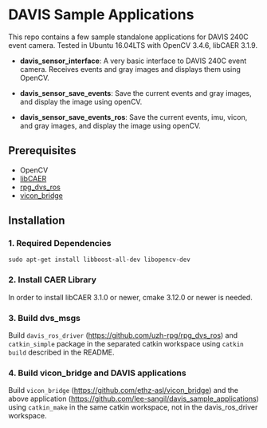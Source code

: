 # DAVIS Sample Applications

This repo contains a few sample standalone applications for DAVIS 240C event camera.
Tested in Ubuntu 16.04LTS with OpenCV 3.4.6, libCAER 3.1.9.

* **davis_sensor_interface**: A very basic interface to DAVIS 240C event camera. Receives events and gray images and displays them using OpenCV.

* **davis_sensor_save_events**: Save the current events and gray images, and display the image using openCV.

* **davis_sensor_save_events_ros**: Save the current events, imu, vicon, and gray images, and display the image using openCV.

## Prerequisites

* OpenCV
* [libCAER](https://github.com/inivation/libcaer)
* [rpg_dvs_ros](https://github.com/uzh-rpg/rpg_dvs_ros)
* [vicon_bridge](https://github.com/ethz-asl/vicon_bridge)
## Installation

### 1. Required Dependencies

    sudo apt-get install libboost-all-dev libopencv-dev
  
### 2. Install CAER Library

In order to install libCAER 3.1.0 or newer, cmake 3.12.0 or newer is needed.

### 3. Build dvs_msgs

Build `davis_ros_driver` (https://github.com/uzh-rpg/rpg_dvs_ros) and `catkin_simple` package in the separated catkin workspace using `catkin build` described in the README.

### 4. Build vicon_bridge and DAVIS applications

Build `vicon_bridge` (https://github.com/ethz-asl/vicon_bridge) and the above application (https://github.com/lee-sangil/davis_sample_applications) using `catkin_make` in the same catkin workspace, not in the davis_ros_driver workspace.
